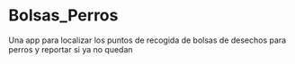 # Bolsas_Perros
Una app para localizar los puntos de recogida de bolsas de desechos para perros y reportar si ya no quedan
